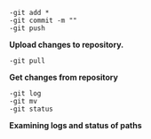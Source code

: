 ```
-git add * 
-git commit -m ""
-git push 
```
**Upload changes to repository.**

```
-git pull
```
**Get changes from repository**
```
-git log
-git mv 
-git status
```
**Examining logs and status of paths**

